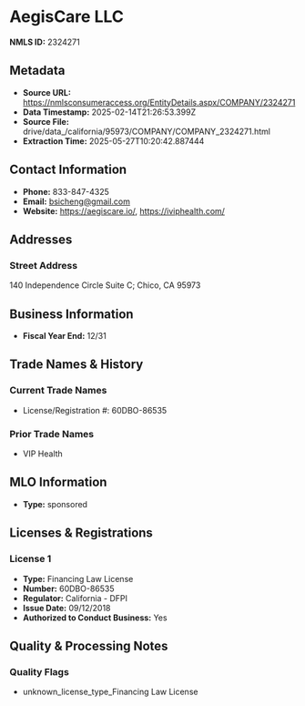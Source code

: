 # AegisCare LLC

**NMLS ID:** 2324271

## Metadata
- **Source URL:** https://nmlsconsumeraccess.org/EntityDetails.aspx/COMPANY/2324271
- **Data Timestamp:** 2025-02-14T21:26:53.399Z
- **Source File:** drive/data_/california/95973/COMPANY/COMPANY_2324271.html
- **Extraction Time:** 2025-05-27T10:20:42.887444

## Contact Information
- **Phone:** 833-847-4325
- **Email:** bsicheng@gmail.com
- **Website:** https://aegiscare.io/, https://iviphealth.com/

## Addresses
### Street Address
140 Independence Circle Suite C; Chico, CA 95973

## Business Information
- **Fiscal Year End:** 12/31

## Trade Names & History
### Current Trade Names
- License/Registration #: 60DBO-86535

### Prior Trade Names
- VIP Health

## MLO Information
- **Type:** sponsored

## Licenses & Registrations

### License 1
- **Type:** Financing Law License
- **Number:** 60DBO-86535
- **Regulator:** California - DFPI
- **Issue Date:** 09/12/2018
- **Authorized to Conduct Business:** Yes

## Quality & Processing Notes
### Quality Flags
- unknown_license_type_Financing Law License
